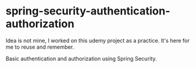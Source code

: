 # spring-security-authentication-authorization

Idea is not mine, I worked on this udemy project as a practice. It's here for me to reuse and remember.

Basic authentication and authorization using Spring Security.
